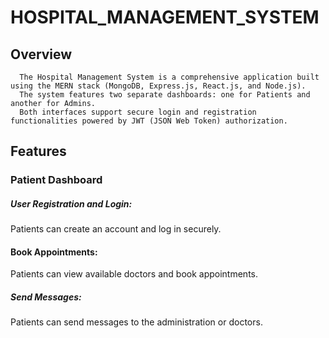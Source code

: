 # HOSPITAL_MANAGEMENT_SYSTEM

## Overview
      The Hospital Management System is a comprehensive application built using the MERN stack (MongoDB, Express.js, React.js, and Node.js). 
      The system features two separate dashboards: one for Patients and another for Admins.
      Both interfaces support secure login and registration functionalities powered by JWT (JSON Web Token) authorization.

##  Features
 ### Patient Dashboard
##### User Registration and Login:
Patients can create an account and log in securely.
#### Book Appointments:
Patients can view available doctors and book appointments.
##### Send Messages:
Patients can send messages to the administration or doctors.

